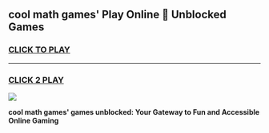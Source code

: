 
## cool math games' Play Online 👋 Unblocked Games
<h3>
<a href="https://news.freeplayer.one?title=cool_math_games'&ref=17CMG">CLICK TO PLAY</a></h3>
<hr>

<h3>
<a href="https://news.freeplayer.one?title=cool_math_games'&ref=17CMG">CLICK 2 PLAY</a>
  
</h3>

<a href="https://news.freeplayer.one?title=cool_math_games'&ref=17CMG/"><img src="https://clearcache.store/games.png"></a>


**cool math games' games unblocked: Your Gateway to Fun and Accessible Online Gaming**
